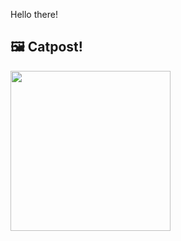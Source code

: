 Hello there!



## 🖼️ Catpost!

<sub>
    <img src="https://cdn2.thecatapi.com/images/b1s.jpg" height="256">
</sub>

